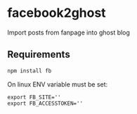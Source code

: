 # facebook2ghost

Import posts from fanpage into ghost blog

## Requirements
```javascript
npm install fb
```

On linux ENV variable must be set:

```
export FB_SITE=''
export FB_ACCESSTOKEN=''
```
